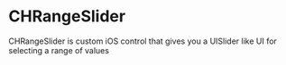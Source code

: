 # CHRangeSlider
CHRangeSlider is custom iOS control that gives you a UISlider like UI for selecting a range of values
